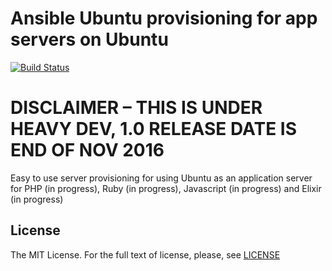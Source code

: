 # Ansible Ubuntu provisioning for app servers on Ubuntu

[![Build Status](https://travis-ci.org/dmishh/ansible-ubuntu-app-server.svg?branch=master)](https://travis-ci.org/dmishh/ansible-ubuntu-app-server)

# DISCLAIMER – THIS IS UNDER HEAVY DEV, 1.0 RELEASE DATE IS END OF NOV 2016

Easy to use server provisioning for using Ubuntu as an application server for PHP (in progress), Ruby (in progress), Javascript (in progress) and Elixir (in progress)

## License

The MIT License. For the full text of license, please, see [LICENSE](/LICENSE)
